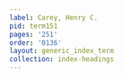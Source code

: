 ```yaml
---
label: Carey, Henry C.
pid: term151
pages: '251'
order: '0136'
layout: generic_index_term
collection: index-headings
---
```

